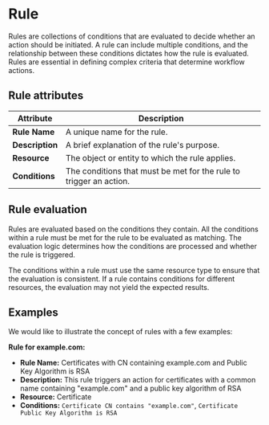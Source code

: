 # Rule

Rules are collections of conditions that are evaluated to decide whether an action should be initiated. A rule can include multiple conditions, and the relationship between these conditions dictates how the rule is evaluated. Rules are essential in defining complex criteria that determine workflow actions.

## Rule attributes

| Attribute       | Description                                                        |
|-----------------|--------------------------------------------------------------------|
| **Rule Name**   | A unique name for the rule.                                        |
| **Description** | A brief explanation of the rule's purpose.                         |
| **Resource**    | The object or entity to which the rule applies.                    |
| **Conditions**  | The conditions that must be met for the rule to trigger an action. |

## Rule evaluation

Rules are evaluated based on the conditions they contain. All the conditions within a rule must be met for the rule to be evaluated as matching. The evaluation logic determines how the conditions are processed and whether the rule is triggered.

The conditions within a rule must use the same resource type to ensure that the evaluation is consistent. If a rule contains conditions for different resources, the evaluation may not yield the expected results.

## Examples

We would like to illustrate the concept of rules with a few examples:

**Rule for example.com:**

- **Rule Name:** Certificates with CN containing example.com and Public Key Algorithm is RSA
- **Description:** This rule triggers an action for certificates with a common name containing "example.com" and a public key algorithm of RSA
- **Resource:** Certificate
- **Conditions:** `Certificate CN contains "example.com"`, `Certificate Public Key Algorithm is RSA`
